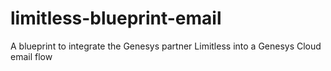 # limitless-blueprint-email
A blueprint to integrate the Genesys partner Limitless into a Genesys Cloud email flow
